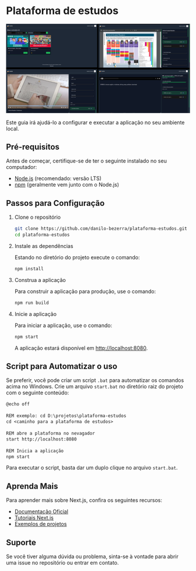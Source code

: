 
# Plataforma de estudos

![Imagem em Destaque](./screenshots.png)

Este guia irá ajudá-lo a configurar e executar a aplicação no seu ambiente local.

## Pré-requisitos

Antes de começar, certifique-se de ter o seguinte instalado no seu computador:

- [Node.js](https://nodejs.org/) (recomendado: versão LTS)
- [npm](https://www.npmjs.com/) (geralmente vem junto com o Node.js)

## Passos para Configuração

1. Clone o repositório

   ```bash
   git clone https://github.com/danilo-bezerra/plataforma-estudos.git
   cd plataforma-estudos
   ```

2. Instale as dependências

   Estando no diretório do projeto execute o comando:

   ```bash
   npm install
   ```

3. Construa a aplicação

   Para construir a aplicação para produção, use o comando:

   ```bash
   npm run build
   ```

4. Inicie a aplicação

   Para iniciar a aplicação, use o comando:

   ```bash
   npm start
   ```

   A aplicação estará disponível em [http://localhost:8080](http://localhost:8080).

## Script para Automatizar o uso

Se preferir, você pode criar um script `.bat` para automatizar os comandos acima no Windows. Crie um arquivo `start.bat` no diretório raiz do projeto com o seguinte conteúdo:

```batch
@echo off

REM exemplo: cd D:\projetos\plataforma-estudos
cd <caminho para a plataforma de estudos>

REM abre a plataforma no nevagador
start http://localhost:8080

REM Inicia a aplicação
npm start
```

Para executar o script, basta dar um duplo clique no arquivo `start.bat`.

## Aprenda Mais

Para aprender mais sobre Next.js, confira os seguintes recursos:

- [Documentação Oficial](https://nextjs.org/docs)
- [Tutoriais Next.js](https://nextjs.org/learn)
- [Exemplos de projetos](https://github.com/vercel/next.js/tree/canary/examples)

## Suporte

Se você tiver alguma dúvida ou problema, sinta-se à vontade para abrir uma issue no repositório ou entrar em contato.


